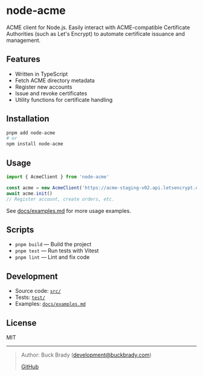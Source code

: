 # node-acme

ACME client for Node.js. Easily interact with ACME-compatible Certificate Authorities (such as Let's Encrypt) to automate certificate issuance and management.

## Features
- Written in TypeScript
- Fetch ACME directory metadata
- Register new accounts
- Issue and revoke certificates
- Utility functions for certificate handling

## Installation

```sh
pnpm add node-acme
# or
npm install node-acme
```

## Usage

```ts
import { AcmeClient } from 'node-acme'

const acme = new AcmeClient('https://acme-staging-v02.api.letsencrypt.org/directory')
await acme.init()
// Register account, create orders, etc.
```

See [docs/examples.md](docs/examples.md) for more usage examples.

## Scripts
- `pnpm build` — Build the project
- `pnpm test` — Run tests with Vitest
- `pnpm lint` — Lint and fix code

## Development
- Source code: [`src/`](src/)
- Tests: [`test/`](test/)
- Examples: [`docs/examples.md`](docs/examples.md)

## License
MIT

---

> Author: Buck Brady (<development@buckbrady.com>)
> 
> [GitHub](https://github.com/voidrot/node-acme)
